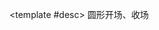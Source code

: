 <script setup>
  import Round from './Components/Round/index.vue'
</script>

<ContainerBox title="基础用法">

<template #desc>
圆形开场、收场
</template>

<div class="demoBox">
<Round />
</div>

<ShowCode>
<template #codes>

```vue
<template>
  <div class="demo">
    <transition name="round">
      <div class="Round" v-show="show">
        <transition name="fade">
          <div class="box" v-show="box_show">
            <h1>Hello World!</h1>
          </div>
        </transition>
      </div>
    </transition>
  </div>
</template>
<script setup lang="ts">
import { onMounted, ref } from 'vue';

const show = ref(false);
const box_show = ref(false);

onMounted(() => {
  show.value = true;
  setTimeout(() => {
    box_show.value = true;
  }, 500);

  setInterval(() => {
    show.value = !show.value;
    setTimeout(() => {
      box_show.value = !box_show.value;
    }, 500);
  }, 2000);
});
</script>
<style scoped lang="less">
.flex {
  display: flex;
  justify-content: center;
  align-items: center;
}
.demo {
  position: relative;
  width: 100%;
  height: 50vh;
  .Round {
    .flex();
    width: 100%;
    height: 100%;
    background-color: var(--contrast1-color);
    .box {
      .flex();
      h1 {
        font-size: 5vw;
        color: var(--contrast2-color);
      }
    }
  }
}

.fade-enter-from,
.fade-leave-active {
  opacity: 0;
}
.fade-leave-active,
.fade-enter-active {
  transition: all 0.5s;
}
</style>
```

</template>
</ShowCode>

<ShowCode iskey>
<template #codes>

```css
.round-enter-active {
  animation: round-in 1s;
}
.round-leave-active {
  animation: round-out 1s;
}
@keyframes round-in {
  0% {
    clip-path: circle(0% at 50% 50%);
  }

  100% {
    clip-path: circle(100% at 50% 50%);
  }
}
@keyframes round-out {
  0% {
    clip-path: circle(100% at 50% 50%);
  }
  100% {
    clip-path: circle(0% at 50% 50%);
  }
}
```

</template>
</ShowCode>
</ContainerBox>
